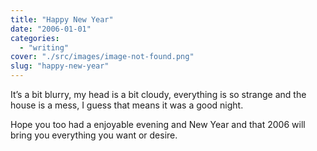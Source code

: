 ```yaml
---
title: "Happy New Year"
date: "2006-01-01"
categories: 
  - "writing"
cover: "./src/images/image-not-found.png"
slug: "happy-new-year"
---
```


It’s a bit blurry, my head is a bit cloudy, everything is so strange and the house is a mess, I guess that means it was a good night.

Hope you too had a enjoyable evening and New Year and that 2006 will bring you everything you want or desire.
